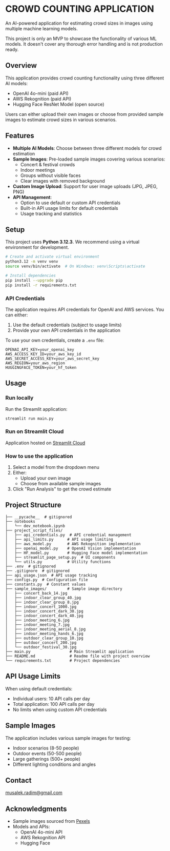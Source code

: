 # CROWD COUNTING APPLICATION
An AI-powered application for estimating crowd sizes in images using multiple machine learning models.

This project is only an MVP to showcase the functionality of various ML models. It doesn't cover any thorough error handling and is not production ready.

## Overview
This application provides crowd counting functionality using three different AI models:
- OpenAI 4o-mini (paid API)
- AWS Rekognition (paid API)
- Hugging Face ResNet Model (open source)

Users can either upload their own images or choose from provided sample images to estimate crowd sizes in various scenarios.

## Features
- **Multiple AI Models**: Choose between three different models for crowd estimation
- **Sample Images**: Pre-loaded sample images covering various scenarios:
  - Concert & festival crowds
  - Indoor meetings
  - Groups without visible faces
  - Clear images with removed background
- **Custom Image Upload**: Support for user image uploads (JPG, JPEG, PNG)
- **API Management**: 
  - Option to use default or custom API credentials
  - Built-in API usage limits for default credentials
  - Usage tracking and statistics

## Setup
This project uses **Python 3.12.3**. We recommend using a virtual environment for development.

```bash
# Create and activate virtual environment
python3.12 -m venv venv
source venv/bin/activate  # On Windows: venv\Scripts\activate

# Install dependencies
pip install --upgrade pip
pip install -r requirements.txt
```

### API Credentials
The application requires API credentials for OpenAI and AWS services. You can either:
1. Use the default credentials (subject to usage limits)
2. Provide your own API credentials in the application

To use your own credentials, create a `.env` file:
```
OPENAI_API_KEY=your_openai_key
AWS_ACCESS_KEY_ID=your_aws_key_id
AWS_SECRET_ACCESS_KEY=your_aws_secret_key
AWS_REGION=your_aws_region
HUGGINGFACE_TOKEN=your_hf_token
```

## Usage
### Run locally
Run the Streamlit application:
```bash
streamlit run main.py
```

### Run on Streamlit Cloud
Application hosted on [Streamlit Cloud](https://radimmusalek-crowdcounting.streamlit.app/)

### How to use the application
1. Select a model from the dropdown menu
2. Either:
   - Upload your own image
   - Choose from available sample images
3. Click "Run Analysis" to get the crowd estimate

## Project Structure
```
├── __pycache__  # gitignored
├── notebooks
│   └── dev_notebook.ipynb
├── project_script_files/
│   ├── api_credentials.py  # API credential management
│   ├── api_limits.py      # API usage limiting
│   ├── aws_model.py       # AWS Rekognition implementation
│   ├── openai_model.py    # OpenAI Vision implementation
│   ├── HF_model.py        # Hugging Face model implementation
│   ├── streamlit_page_setup.py  # UI components
│   └── utils.py           # Utility functions
├── .env  # gitignored
├── .gitignore  # gitignored
├── api_usage.json  # API usage tracking
├── configs.py  # Configuration file
├── constants.py  # Constant values
├── sample_images/         # Sample image directory
│   ├── concert_back_14.jpg
│   ├── indoor_clear_group_40.jpg
│   ├── indoor_clear_group_8.jpg
│   ├── indoor_concert_1000.jpg
│   ├── indoor_concert_dark_30.jpg
│   ├── indoor_concert_dark_40.jpg
│   ├── indoor_meeting_6.jpg
│   ├── indoor_meeting_7.jpg
│   ├── indoor_meeting_aerial_8.jpg
│   ├── indoor_meeting_hands_6.jpg
│   ├── outdoor_clear_group_10.jpg
│   ├── outdoor_concert_200.jpg
│   └── outdoor_festival_30.jpg
├── main.py                 # Main Streamlit application
├── README.md               # Readme file with project overview
└── requirements.txt        # Project dependencies

```

## API Usage Limits
When using default credentials:
- Individual users: 10 API calls per day
- Total application: 100 API calls per day
- No limits when using custom API credentials

## Sample Images
The application includes various sample images for testing:
- Indoor scenarios (8-50 people)
- Outdoor events (50-500 people)
- Large gatherings (500+ people)
- Different lighting conditions and angles

## Contact
musalek.radim@gmail.com

## Acknowledgments
- Sample images sourced from [Pexels](https://www.pexels.com/)
- Models and APIs:
  - OpenAI 4o-mini API
  - AWS Rekognition API
  - Hugging Face
